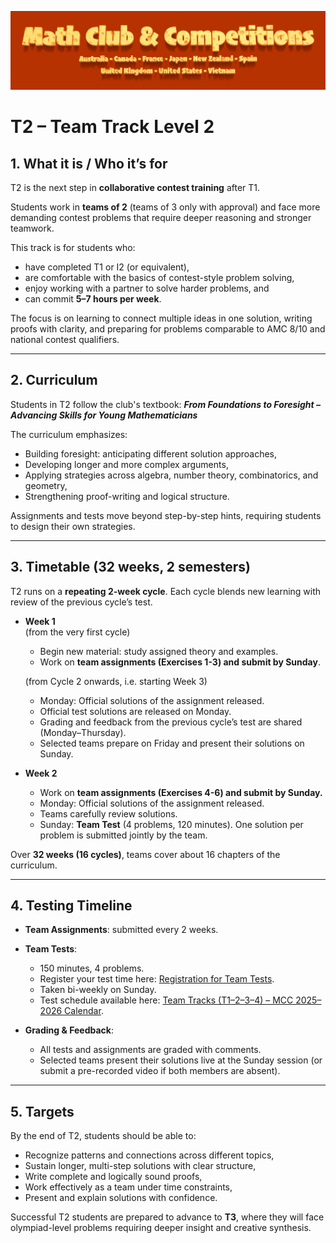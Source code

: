 ![Math Club & Competitions (MCC)](./img/MCC-2024-Logo-Large.png)

# T2 – Team Track Level 2

## 1. What it is / Who it’s for  
T2 is the next step in **collaborative contest training** after T1.  

Students work in **teams of 2** (teams of 3 only with approval) and face more demanding contest problems that require deeper reasoning and stronger teamwork.  

This track is for students who:  
- have completed T1 or I2 (or equivalent),  
- are comfortable with the basics of contest-style problem solving,  
- enjoy working with a partner to solve harder problems, and  
- can commit **5–7 hours per week**.  

The focus is on learning to connect multiple ideas in one solution, writing proofs with clarity, and preparing for problems comparable to AMC 8/10 and national contest qualifiers.  

---

## 2. Curriculum  
Students in T2 follow the club's textbook: **_From Foundations to Foresight – Advancing Skills for Young Mathematicians_**  

The curriculum emphasizes:  
- Building foresight: anticipating different solution approaches,  
- Developing longer and more complex arguments,  
- Applying strategies across algebra, number theory, combinatorics, and geometry,  
- Strengthening proof-writing and logical structure.  

Assignments and tests move beyond step-by-step hints, requiring students to design their own strategies.  

---

## 3. Timetable (32 weeks, 2 semesters)  
T2 runs on a **repeating 2-week cycle**. Each cycle blends new learning with review of the previous cycle’s test.  

- **Week 1**  
  (from the very first cycle)  
  - Begin new material: study assigned theory and examples.  
  - Work on **team assignments (Exercises 1-3) and submit by Sunday**.  

  (from Cycle 2 onwards, i.e. starting Week 3)  
  - Monday: Official solutions of the assignment released.  
  - Official test solutions are released on Monday.  
  - Grading and feedback from the previous cycle’s test are shared (Monday–Thursday).  
  - Selected teams prepare on Friday and present their solutions on Sunday.  

- **Week 2**  
  - Work on **team assignments (Exercises 4-6) and submit by Sunday.**  
  - Monday: Official solutions of the assignment released.  
  - Teams carefully review solutions.  
  - Sunday: **Team Test** (4 problems, 120 minutes). One solution per problem is submitted jointly by the team.  

Over **32 weeks (16 cycles)**, teams cover about 16 chapters of the curriculum.  

---

## 4. Testing Timeline  
- **Team Assignments**: submitted every 2 weeks.  
- **Team Tests**:  
  - 150 minutes, 4 problems.  
  - Register your test time here: [Registration for Team Tests](https://forms.gle/j4xapHha1oJiMviW9).  
  - Taken bi-weekly on Sunday.   
  - Test schedule available here: [Team Tracks (T1–2–3–4) – MCC 2025–2026 Calendar](https://calendar.google.com/calendar/u/0?cid=YTFjMTNlNGEyY2M3NjdjNGRlYjYzNTMwMTk4NzRlNmIwNDQxOGZjYTEzOWQ1ZTRiOWM5OGJjOWI3NWViMmFkMUBncm91cC5jYWxlbmRhci5nb29nbGUuY29t).  

- **Grading & Feedback**:  
  - All tests and assignments are graded with comments.  
  - Selected teams present their solutions live at the Sunday session (or submit a pre-recorded video if both members are absent).  

---

## 5. Targets  
By the end of T2, students should be able to:  
- Recognize patterns and connections across different topics,  
- Sustain longer, multi-step solutions with clear structure,  
- Write complete and logically sound proofs,  
- Work effectively as a team under time constraints,  
- Present and explain solutions with confidence.  

Successful T2 students are prepared to advance to **T3**, where they will face olympiad-level problems requiring deeper insight and creative synthesis.  